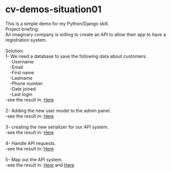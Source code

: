 # cv-demos-situation01
This is a simple demo for my Python/Django skill.</br>
Project briefing:</br>
An imaginary company is willing to create an API to allow their app to have a registration system.</br>
</br>
Solution:</br>
1- We need a database to save the following data about customers:</br>
&emsp;-Username</br>
&emsp;-Email</br>
&emsp;-First name</br>
&emsp;-Lastname</br>
&emsp;-Phone number</br>
&emsp;-Date joined</br>
&emsp;-Last login</br>
-see the result in: <a href="https://github.com/alimash76/cv-demos-situation01/blob/main/arcade/accountmanagment/models.py">Here</a></br>
</br>
2- Adding the new user model to the admin panel.</br>
-see the result in: <a href="https://github.com/alimash76/cv-demos-situation01/blob/main/arcade/accountmanagment/admin.py">Here</a></br>
</br>
3- creating the new serializer for our API system.</br>
-see the result in: <a href="https://github.com/alimash76/cv-demos-situation01/blob/main/arcade/accountmanagment/serializers.py">Here</a></br>
</br>
4- Handle API requests.</br>
-see the result in: <a href="https://github.com/alimash76/cv-demos-situation01/blob/main/arcade/accountmanagment/views.py">Here</a></br>
</br>
5- Map out the API system.</br>
-see the result in: <a href="https://github.com/alimash76/cv-demos-situation01/blob/main/arcade/arcade/urls.py">Here</a> and <a href="https://github.com/alimash76/cv-demos-situation01/blob/main/arcade/accountmanagment/urls.py">Here</a></br>

